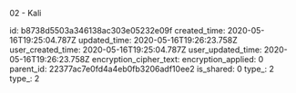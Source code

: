 02 - Kali

id: b8738d5503a346138ac303e05232e09f
created_time: 2020-05-16T19:25:04.787Z
updated_time: 2020-05-16T19:26:23.758Z
user_created_time: 2020-05-16T19:25:04.787Z
user_updated_time: 2020-05-16T19:26:23.758Z
encryption_cipher_text: 
encryption_applied: 0
parent_id: 22377ac7e0fd4a4eb0fb3206adf10ee2
is_shared: 0
type_: 2
type_: 2
